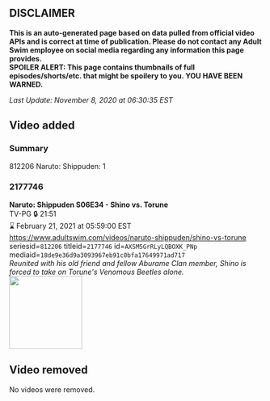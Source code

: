 ## DISCLAIMER
**This is an auto-generated page based on data pulled from official video APIs and is correct at time of publication. Please do not contact any Adult Swim employee on social media regarding any information this page provides.**  
**SPOILER ALERT: This page contains thumbnails of full episodes/shorts/etc. that might be spoilery to you. YOU HAVE BEEN WARNED.**  

_Last Update: November 8, 2020 at 06:30:35 EST_
## Video added
### Summary
812206 Naruto: Shippuden: 1  
### 2177746
**Naruto: Shippuden S06E34 - Shino vs. Torune**  
TV-PG 🔒 21:51  
⌛ February 21, 2021 at 05:59:00 EST  
https://www.adultswim.com/videos/naruto-shippuden/shino-vs-torune  
seriesid=`812206` titleid=`2177746` id=`AXSM5GrRLyLQBOXK_PNp` mediaid=`18de9e36d9a3093967eb91c0bfa17649971ad717`  
_Reunited with his old friend and fellow Aburame Clan member, Shino is forced to take on Torune's Venomous Beetles alone._  
<a href="https://media.cdn.adultswim.com/uploads/20200914/thumbnails/2_20914953315-narutoshippuden_317_ShinovsTorune.jpg"><img src="https://media.cdn.adultswim.com/uploads/20200914/thumbnails/2_20914953315-narutoshippuden_317_ShinovsTorune.jpg" height="144px" /></a>
## Video removed
No videos were removed.  
